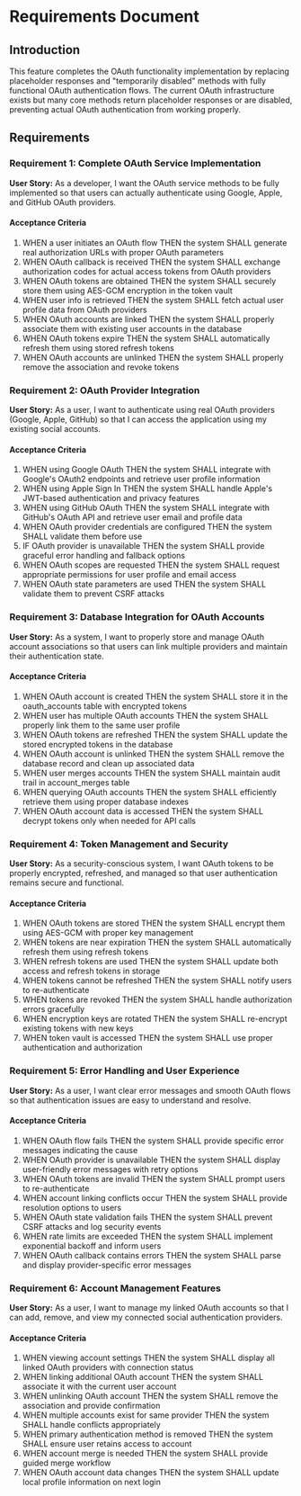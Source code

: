 # Requirements Document

## Introduction

This feature completes the OAuth functionality implementation by replacing placeholder responses and "temporarily disabled" methods with fully functional OAuth authentication flows. The current OAuth infrastructure exists but many core methods return placeholder responses or are disabled, preventing actual OAuth authentication from working properly.

## Requirements

### Requirement 1: Complete OAuth Service Implementation

**User Story:** As a developer, I want the OAuth service methods to be fully implemented so that users can actually authenticate using Google, Apple, and GitHub OAuth providers.

#### Acceptance Criteria

1. WHEN a user initiates an OAuth flow THEN the system SHALL generate real authorization URLs with proper OAuth parameters
2. WHEN OAuth callback is received THEN the system SHALL exchange authorization codes for actual access tokens from OAuth providers
3. WHEN OAuth tokens are obtained THEN the system SHALL securely store them using AES-GCM encryption in the token vault
4. WHEN user info is retrieved THEN the system SHALL fetch actual user profile data from OAuth providers
5. WHEN OAuth accounts are linked THEN the system SHALL properly associate them with existing user accounts in the database
6. WHEN OAuth tokens expire THEN the system SHALL automatically refresh them using stored refresh tokens
7. WHEN OAuth accounts are unlinked THEN the system SHALL properly remove the association and revoke tokens

### Requirement 2: OAuth Provider Integration

**User Story:** As a user, I want to authenticate using real OAuth providers (Google, Apple, GitHub) so that I can access the application using my existing social accounts.

#### Acceptance Criteria

1. WHEN using Google OAuth THEN the system SHALL integrate with Google's OAuth2 endpoints and retrieve user profile information
2. WHEN using Apple Sign In THEN the system SHALL handle Apple's JWT-based authentication and privacy features
3. WHEN using GitHub OAuth THEN the system SHALL integrate with GitHub's OAuth API and retrieve user email and profile data
4. WHEN OAuth provider credentials are configured THEN the system SHALL validate them before use
5. IF OAuth provider is unavailable THEN the system SHALL provide graceful error handling and fallback options
6. WHEN OAuth scopes are requested THEN the system SHALL request appropriate permissions for user profile and email access
7. WHEN OAuth state parameters are used THEN the system SHALL validate them to prevent CSRF attacks

### Requirement 3: Database Integration for OAuth Accounts

**User Story:** As a system, I want to properly store and manage OAuth account associations so that users can link multiple providers and maintain their authentication state.

#### Acceptance Criteria

1. WHEN OAuth account is created THEN the system SHALL store it in the oauth_accounts table with encrypted tokens
2. WHEN user has multiple OAuth accounts THEN the system SHALL properly link them to the same user profile
3. WHEN OAuth tokens are refreshed THEN the system SHALL update the stored encrypted tokens in the database
4. WHEN OAuth account is unlinked THEN the system SHALL remove the database record and clean up associated data
5. WHEN user merges accounts THEN the system SHALL maintain audit trail in account_merges table
6. WHEN querying OAuth accounts THEN the system SHALL efficiently retrieve them using proper database indexes
7. WHEN OAuth account data is accessed THEN the system SHALL decrypt tokens only when needed for API calls

### Requirement 4: Token Management and Security

**User Story:** As a security-conscious system, I want OAuth tokens to be properly encrypted, refreshed, and managed so that user authentication remains secure and functional.

#### Acceptance Criteria

1. WHEN OAuth tokens are stored THEN the system SHALL encrypt them using AES-GCM with proper key management
2. WHEN tokens are near expiration THEN the system SHALL automatically refresh them using refresh tokens
3. WHEN refresh tokens are used THEN the system SHALL update both access and refresh tokens in storage
4. WHEN tokens cannot be refreshed THEN the system SHALL notify users to re-authenticate
5. WHEN tokens are revoked THEN the system SHALL handle authorization errors gracefully
6. WHEN encryption keys are rotated THEN the system SHALL re-encrypt existing tokens with new keys
7. WHEN token vault is accessed THEN the system SHALL use proper authentication and authorization

### Requirement 5: Error Handling and User Experience

**User Story:** As a user, I want clear error messages and smooth OAuth flows so that authentication issues are easy to understand and resolve.

#### Acceptance Criteria

1. WHEN OAuth flow fails THEN the system SHALL provide specific error messages indicating the cause
2. WHEN OAuth provider is unavailable THEN the system SHALL display user-friendly error messages with retry options
3. WHEN OAuth tokens are invalid THEN the system SHALL prompt users to re-authenticate
4. WHEN account linking conflicts occur THEN the system SHALL provide resolution options to users
5. WHEN OAuth state validation fails THEN the system SHALL prevent CSRF attacks and log security events
6. WHEN rate limits are exceeded THEN the system SHALL implement exponential backoff and inform users
7. WHEN OAuth callback contains errors THEN the system SHALL parse and display provider-specific error messages

### Requirement 6: Account Management Features

**User Story:** As a user, I want to manage my linked OAuth accounts so that I can add, remove, and view my connected social authentication providers.

#### Acceptance Criteria

1. WHEN viewing account settings THEN the system SHALL display all linked OAuth providers with connection status
2. WHEN linking additional OAuth account THEN the system SHALL associate it with the current user account
3. WHEN unlinking OAuth account THEN the system SHALL remove the association and provide confirmation
4. WHEN multiple accounts exist for same provider THEN the system SHALL handle conflicts appropriately
5. WHEN primary authentication method is removed THEN the system SHALL ensure user retains access to account
6. WHEN account merge is needed THEN the system SHALL provide guided merge workflow
7. WHEN OAuth account data changes THEN the system SHALL update local profile information on next login